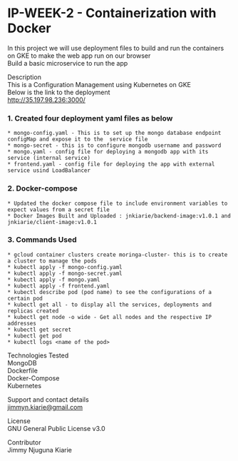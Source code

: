 # IP-WEEK-2 - Containerization with Docker

In this project we will use deployment files to build and run the containers on GKE to make the web app run on our browser   
Build a basic microservice to run the app  

Description  
This is a Configuration Management using Kubernetes on GKE  
Below is the link to the deployment    
http://35.197.98.236:3000/
  
### 1. Created four deployment yaml files as below  
    * mongo-config.yaml - This is to set up the mongo database endpoint configMap and expose it to the  service file  
    * mongo-secret - this is to configure mongodb username and password  
    * mongo.yaml - config file for deploying a mongodb app with its service (internal service)  
    * frontend.yaml - config file for deploying the app with external service usind LoadBalancer  
    
### 2. Docker-compose
    * Updated the docker compose file to include environment variables to expect values from a secret file 
    * Docker Images Built and Uploaded : jnkiarie/backend-image:v1.0.1 and jnkiarie/client-image:v1.0.1

### 3. Commands Used  
    * gcloud container clusters create moringa-cluster- this is to create a cluster to manage the pods   
    * kubectl apply -f mongo-config.yaml  
    * kubectl apply -f mongo-secret.yaml  
    * kubectl apply -f mongo.yaml  
    * kubectl apply -f frontend.yaml  
    * kubectl describe pod (pod name) to see the configurations of a certain pod  
    * kubectl get all - to display all the services, deployments and replicas created  
    * kubectl get node -o wide - Get all nodes and the respective IP addresses  
    * kubectl get secret  
    * kubectl get pod  
    * kubectl logs <name of the pod>
    
Technologies Tested  
MongoDB  
Dockerfile   
Docker-Compose  
Kubernetes  

Support and contact details  
jimmyn.kiarie@gmail.com  

License  
GNU General Public License v3.0  

Contributor  
Jimmy Njuguna Kiarie  